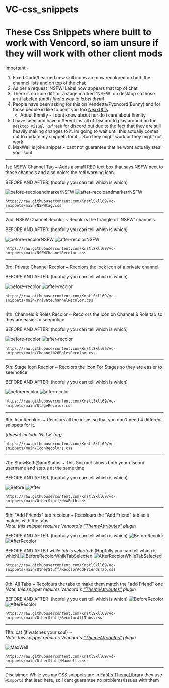 # VC-css_snippets
# These Css Snippets where built to work with Vencord, so iam unsure if they will work with other client mods

Important - 
1. Fixed Code/Learned new skill icons are now recolored on both the channel lists and on top of the chat
2. As per a request 'NSFW' Label now appears that top of chat
3. There is no icon diff for a stage marked 'NSFW' on desktop so those arnt labeled *(until i find a way to label them)*
4. People have been asking for this on Vendetta/Pyoncord(Bunny) and for those people id like to point you too [NexxUtils](https://bunny.nexpid.xyz/nexxutils/)
    - About Enmity - I dont know about nor do i care about Enmity 
5. I have seen and have different install of Discord to play around on the `Desktop Visual Refresh` for discord but due to the fact that they are still heavily making changes to  it. Im going to wait until this actually comes out to update my snippets for it... Soo they might work or they might not work  
6. MaxWell is joke snippet ~ cant not guarantee that he wont actually steal your soul  

----

1st: NSFW Channel Tag ~
Adds a small RED text box that says NSFW next to those channels and also colors the red warning icon.

BEFORE AND AFTER:
(hopfully you can tell which is which)

![before-recoloandmarkerNSFW](https://cdn.nest.rip/uploads/0a42a8f3-3bfb-4ce0-95f9-0cd59ec5ae32.png)
![after-recoloandmarkerrNSFW](https://cdn.nest.rip/uploads/591db449-e2ab-4376-95b9-a10b2d1a4a90.png)

```
https://raw.githubusercontent.com/KrstlSkll69/vc-snippets/main/NSFWtag.css
```
----

2nd: NSFW Channel Recolor ~
Recolors the triangle of 'NSFW' channels.

BEFORE AND AFTER:
(hopfully you can tell which is which)

![before-recolorNSFW](https://github.com/KrstlSkll69/vc-snippets/assets/150982280/d3b57ff4-bb3d-40fa-a642-11f1741cd9a4)
![after-recolorNSFW](https://cdn.nest.rip/uploads/0b99386d-180c-41a1-bca6-722150077f3d.png)

```
https://raw.githubusercontent.com/KrstlSkll69/vc-snippets/main/NSFWChannelRecolor.css
```
----

3rd: Private Channel Recolor ~
Recolors the lock icon of a private channel.

BEFORE AND AFTER:
(hopfully you can tell which is which)

![before-recolor](https://cdn.nest.rip/uploads/0f153f1c-b5cb-4197-a118-4f51ced76805.png)
![after-recolor](https://cdn.nest.rip/uploads/31c36485-10ab-497b-82a0-b6f0e609e9af.png)

```
https://raw.githubusercontent.com/KrstlSkll69/vc-snippets/main/PrivateChannelRecolor.css
```
---- 

4th: Channels & Roles Recolor ~
Recolors the icon on Channel & Role tab so they are easier to see/notice

BEFORE AND AFTER:
(hopfully you can tell which is which)

![before-recolor](https://cdn.nest.rip/uploads/d3102314-0165-409e-9da5-7888747f0a58.png)
![after-recolor](https://cdn.nest.rip/uploads/b6ff195c-b757-4bc2-bada-57d4936bae0a.png)

```
https://raw.githubusercontent.com/KrstlSkll69/vc-snippets/main/Channel%26RolesRecolor.css
```
----

5th: Stage Icon Recolor ~
Recolors the icon For Stages so they are easier to see/notice

BEFORE AND AFTER:
(hopfully you can tell which is which)

![beforerecolor](https://cdn.nest.rip/uploads/b3b4db64-7c8b-47bf-9a5e-6bcbea092b5d.png)
![afterrecolor](https://cdn.nest.rip/uploads/5c52b00f-d678-41e7-b6e9-f18a7bcbaa38.png)

```
https://raw.githubusercontent.com/KrstlSkll69/vc-snippets/main/StageRecolor.css
```
----

6th: IconRecolors ~
Recolors all the icons so that you don't need 4 different snippets for it.

*(doesnt include 'Nsfw' tag)*
```
https://raw.githubusercontent.com/KrstlSkll69/vc-snippets/main/IconRecolors.css
```
----

7th: ShowBoth@andStatus ~ This Snippet shows both your discord username and status at the same time

BEFORE AND AFTER: 
(hopfully you can tell which is which)

![Before](https://cdn.nest.rip/uploads/4530d712-eb1f-45c5-8d5f-357a83062492.png)
![After](https://cdn.nest.rip/uploads/514133ca-563c-468c-a312-882c5f651de8.png)
```
https://raw.githubusercontent.com/KrstlSkll69/vc-snippets/main/OtherStuff/NewBoth.css
```

----

8th: "Add Friends" tab recolour ~ Recolours the "Add Friend" tab so it matchs with the tabs    
_Note: this snippet requires Vencord's ["ThemeAttributes"](https://vencord.dev/plugins/ThemeAttributes) plugin_

BEFORE AND AFTER: 
(hopfully you can tell which is which)
![BeforeRecolor](https://cdn.nest.rip/uploads/c46e1af2-cb5d-4214-9418-dd6e08ed2bf9.png)
![AfterRecolor](https://cdn.nest.rip/uploads/c4a990a2-c5ec-4c9e-89c4-18e2675bc39e.png)

BEFORE AND AFTER _while tab is selected_: 
(Hopfully you can tell which is which)
![BeforeRecolorWhileTabSelected](https://cdn.nest.rip/uploads/d4a09457-9be9-43e3-a405-a549b8ea88e5.png)
![AfterRecolorWhileTabSelected](https://cdn.nest.rip/uploads/ffb0d9ab-eb95-4cec-b79e-ea9f8a7f7d7d.png)
```
https://raw.githubusercontent.com/KrstlSkll69/vc-snippets/main/OtherStuff/RecolorAddFriendsTab.css
```
----

9th: All Tabs ~ Recolours the tabs to make them match the "add Friend" one    
_Note: this snippet requires Vencord's ["ThemeAttributes"](https://vencord.dev/plugins/ThemeAttributes) plugin_

BEFORE AND AFTER: 
(hopfully you can tell which is which)
![BeforeRecolor](https://cdn.nest.rip/uploads/9475925a-1b01-494b-b830-eb6650d2d198.png)
![AfterRecolor](https://cdn.nest.rip/uploads/a0ba5d89-05b8-48d2-a76d-51511697823a.png)

```
https://raw.githubusercontent.com/KrstlSkll69/vc-snippets/main/OtherStuff/RecolorAllTabs.css
```
---
11th: cat (it watches your soul) ~   
_Note: this snippet requires Vencord's ["ThemeAttributes"](https://vencord.dev/plugins/ThemeAttributes) plugin_

![MaxWell](https://cdn.nest.rip/uploads/06a43131-f624-4209-8589-08c782ac31d2.png)

```
https://raw.githubusercontent.com/KrstlSkll69/vc-snippets/main/OtherStuff/Maxwell.css
```
---
 
Disclaimer: While yes my CSS snippets are in [Faf4's ThemeLibrary](https://github.com/Faf4a/ThemeLibrary) they use `@imports` that lead here, so i cant guarantee no problems/issues with them





